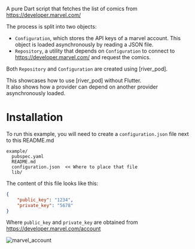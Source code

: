 A pure Dart script that fetches the list of comics from https://developer.marvel.com/

The process is split into two objects:

- `Configuration`, which stores the API keys of a marvel account.
  This object is loaded asynchronously by reading a JSON file.
- `Repository`, a utility that depends on `Configuration` to
  connect to https://developer.marvel.com/ and request the comics.

Both `Repository` and `Configuration` are created using [river_pod].

This showcases how to use [river_pod] without Flutter.\
It also shows how a provider can depend on another provider asynchronously loaded.

# Installation

To run this example, you will need to create a `configuration.json` file next to this README.md

```
example/
  pubspec.yaml
  README.md
  configuration.json  << Where to place that file
  lib/
```

The content of this file looks like this:

```json
{
    "public_key": "1234",
    "private_key": "5678"
}
```

Where `public_key` and `private_key` are obtained from https://developer.marvel.com/account

![marvel_account](https://github.com/rrousselGit/river_pod/blob/master/packages/river_pod/example/resources/marvel_portal.png)